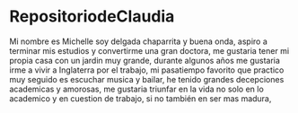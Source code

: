 # RepositoriodeClaudia
Mi nombre es Michelle soy delgada chaparrita y buena onda,
aspiro a terminar mis estudios y convertirme una gran doctora,
me gustaria tener mi propia casa con un jardin muy grande,
durante algunos años me gustaria irme a vivir a Inglaterra por el trabajo, 
mi pasatiempo favorito que practico muy seguido es escuchar musica y bailar,
he tenido grandes decepciones academicas y amorosas,
me gustaria triunfar en la vida no solo en lo academico y en cuestion de trabajo, si no también en ser mas madura,
